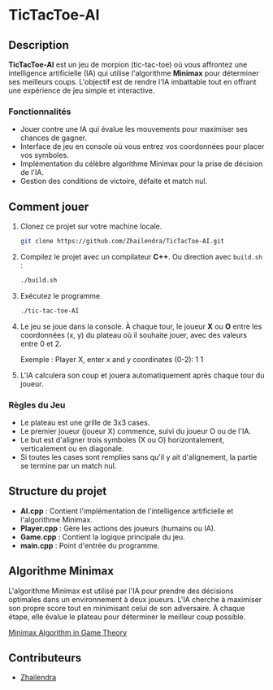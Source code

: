 # TicTacToe-AI

## Description

**TicTacToe-AI** est un jeu de morpion (tic-tac-toe) où vous affrontez une intelligence artificielle (IA) qui utilise l'algorithme **Minimax** pour déterminer ses meilleurs coups. L'objectif est de rendre l'IA imbattable tout en offrant une expérience de jeu simple et interactive.

### Fonctionnalités
- Jouer contre une IA qui évalue les mouvements pour maximiser ses chances de gagner.
- Interface de jeu en console où vous entrez vos coordonnées pour placer vos symboles.
- Implémentation du célèbre algorithme Minimax pour la prise de décision de l'IA.
- Gestion des conditions de victoire, défaite et match nul.

## Comment jouer

1. Clonez ce projet sur votre machine locale.
    ```bash
    git clone https://github.com/Zhailendra/TicTacToe-AI.git
    ```

2. Compilez le projet avec un compilateur **C++**. Ou direction avec `build.sh` :
    ```bash
    ./build.sh
    ```

3. Exécutez le programme.
    ```bash
    ./tic-tac-toe-AI
    ```

4. Le jeu se joue dans la console. À chaque tour, le joueur **X** ou **O** entre les coordonnées (x, y) du plateau où il souhaite jouer, avec des valeurs entre 0 et 2.

   Exemple : Player X, enter x and y coordinates (0-2): 1 1


5. L'IA calculera son coup et jouera automatiquement après chaque tour du joueur.

### Règles du Jeu
- Le plateau est une grille de 3x3 cases.
- Le premier joueur (joueur X) commence, suivi du joueur O ou de l'IA.
- Le but est d'aligner trois symboles (X ou O) horizontalement, verticalement ou en diagonale.
- Si toutes les cases sont remplies sans qu'il y ait d'alignement, la partie se termine par un match nul.

## Structure du projet

- **AI.cpp** : Contient l'implémentation de l'intelligence artificielle et l'algorithme Minimax.
- **Player.cpp** : Gère les actions des joueurs (humains ou IA).
- **Game.cpp** : Contient la logique principale du jeu.
- **main.cpp** : Point d'entrée du programme.

## Algorithme Minimax

L'algorithme Minimax est utilisé par l'IA pour prendre des décisions optimales dans un environnement à deux joueurs. L'IA cherche à maximiser son propre score tout en minimisant celui de son adversaire. À chaque étape, elle évalue le plateau pour déterminer le meilleur coup possible.

[Minimax Algorithm in Game Theory](https://www.geeksforgeeks.org/minimax-algorithm-in-game-theory-set-1-introduction/)

## Contributeurs

- [Zhailendra](https://github.com/Zhailendra)

